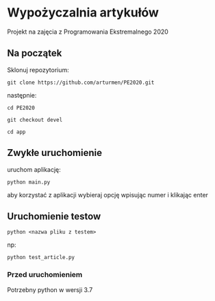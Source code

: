 # Wypożyczalnia artykułów

Projekt na zajęcia z Programowania Ekstremalnego 2020

## Na początek

Sklonuj repozytorium:

```
git clone https://github.com/arturmen/PE2020.git
```

następnie:

```
cd PE2020

git checkout devel

cd app
```

## Zwykłe uruchomienie

uruchom aplikację:

```
python main.py
```

aby korzystać z aplikacji wybieraj opcję wpisując numer i klikając enter
## Uruchomienie testow

```
python <nazwa pliku z testem>
```

np:
```
python test_article.py
```

### Przed uruchomieniem

Potrzebny python w wersji 3.7
